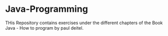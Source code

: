 # Java-Programming
THis Repository contains exercises under the different chapters of the Book Java - How to program by paul deitel. 
